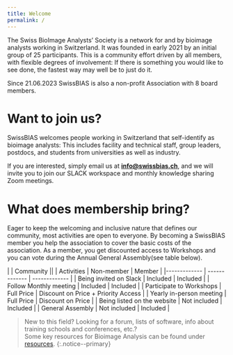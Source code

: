 ```yaml
---
title: Welcome
permalink: /
---
```


The Swiss BioImage Analysts’ Society is a network for and by bioimage analysts working in Switzerland. 
It was founded in early 2021 by an initial group of 25 participants. This is a community effort driven by all members, with flexible degrees of involvement: If there is something you would like to see done, the fastest way may well be to just do it.

Since 21.06.2023 SwissBIAS is also a non-profit Association with 8 board members. 

# Want to join us?
SwissBIAS welcomes people working in Switzerland that self-identify as bioimage analysts: This includes facility and technical staff, group leaders, postdocs, and students from universities as well as industry. 

If you are interested, simply email us at **info@swissbias.ch**, and we will invite you to join our SLACK workspace and monthly knowledge sharing Zoom meetings.

# What does membership bring?
Eager to keep the welcoming and inclusive nature that defines our community, most activities are open to everyone. By becoming a SwissBIAS member you help the association to cover the basic costs of the association. As a member, you get discounted access to Workshops and you can vote during the Annual General Assembly(see table below).


|            | Community                       ||
| Activities | Non-member  | Member             |
|------------- | ------------- | -------------  |
| Being invited on Slack | Included  | Included |
| Follow Monthly meeting | Included  | Included |
| Participate to Workshops | Full Price  | Discount on Price + Priority Access |
| Yearly in-person meeting | Full Price  | Discount on Price |
| Being listed on the website | Not included  | Included |
| General Assembly | Not included  | Included |

> New to this field? Looking for a forum, lists of software, info about  training schools and conferences, etc.?<br/>
Some key resources for Bioimage Analysis can be found under [resources](resources/).
{:.notice--primary}